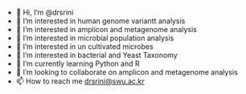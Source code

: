 - 👋 Hi, I’m @drsrini
- 👀 I’m interested in human genome variantt analysis
- 👀 I’m interested in amplicon and metagenome analysis 
- 👀 I’m interested in microbial population analysis
- 👀 I’m interested in un cultivated microbes
- 👀 I’m interested in bacterial and Yeast Taxonomy
- 🌱 I’m currently learning Python and R
- 💞️ I’m looking to collaborate on amplicon and metagenome analysis
- 📫 How to reach me drsrini@swu.ac.kr

<!---
drsrini/drsrini is a ✨ special ✨ repository because its `README.md` (this file) appears on your GitHub profile.
You can click the Preview link to take a look at your changes.
--->
